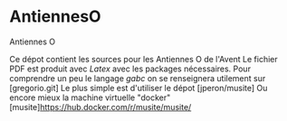 # AntiennesO
Antiennes O

Ce dépot contient les sources pour les Antiennes O de l'Avent
Le fichier PDF est produit avec *Latex* avec les packages nécessaires.
Pour comprendre un peu le langage *gabc* on se renseignera utilement sur [gregorio.git]
Le plus simple est d'utiliser le dépot [jperon/musite]
Ou encore mieux la machine virtuelle "docker" [musite]https://hub.docker.com/r/musite/musite/
